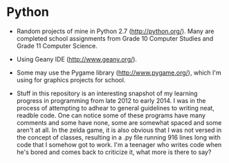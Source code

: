 Python
======
* Random projects of mine in Python 2.7 (http://python.org/). Many are completed school assignments from Grade 10 Computer Studies and Grade 11 Computer Science.

* Using Geany IDE (http://www.geany.org/).

* Some may use the Pygame library (http://www.pygame.org/), which I'm using for graphics projects for school.

* Stuff in this repository is an interesting snapshot of my learning progress in programming from late 2012 to early 2014. I was in the process of attempting to adhear to general guidelines to writing neat, readble code. One can notice some of these programs have many comments and some have none, some are somewhat spaced and some aren't at all. In the zelda game, it is also obvious that I was not versed in the concept of classes, resulting in a .py file running 916 lines long with code that I somehow got to work. I'm a teenager who writes code when he's bored and comes back to criticize it, what more is there to say?
